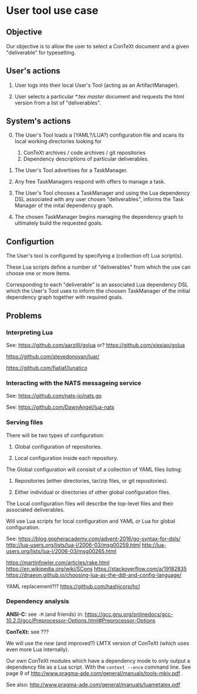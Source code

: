 <header><title>User tool use case</title></header>

# User tool use case

## Objective

Our objective is to allow the user to select a ConTeXt document and a 
given "deliverable" for typesetting. 

## User's actions

1. User logs into their local User's Tool (acting as an ArtifactManager). 

2. User selects a particular \*.tex *master* document and requests the 
   html version from a list of "deliverables".

## System's actions

0. The User's Tool loads a (YAML?/LUA?) configuration file and scans its 
   local working directories looking for 

   1. ConTeXt archives / code archives / git repositories
   2. Dependency descriptions of particular deliverables.

1. The User's Tool advertises for a TaskManager.

2. Any free TaskManagers respond with offers to manage a task.

3. The User's Tool chooses a TaskManager and using the Lua dependency DSL 
   associated with any user chosen "deliverables", informs the Task 
   Manager of the inital dependency graph. 

4. The chosen TaskManager begins managing the dependency graph to 
   ultimately build the requested goals. 

## Configurtion

The User's tool is configured by specifying a (collection of) Lua script(s).

These Lua scripts define a number of "deliverables" from which the use can 
choose one or more items.

Corresponding to each "deliverable" is an associated Lua dependency DSL 
which the User's Tool uses to inform the choosen TaskManager of the 
initial dependency graph together with required goals. 

## Problems

### Interpreting Lua

See: https://github.com/aarzilli/golua or? https://github.com/xiexiao/golua

https://github.com/stevedonovan/luar/

https://github.com/fiatjaf/lunatico

### Interacting with the NATS messageing service

See: https://github.com/nats-io/nats.go

See: https://github.com/DawnAngel/lua-nats

### Serving files

There will be two types of configuration:

1. Global configuration of repositories.

2. Local configuration inside each repository.

The Global configuration will consisit of a collection of YAML files listing:

1. Repositories (either directories, tar/zip files, or git repositories).

2. Either individual or directories of other global configuration files.

The Local configuration files will describe the top-level files and their 
associated deliverables.

Will use Lua scripts for local configuration and YAML or Lua for global 
configuration. 

See: https://blog.gopheracademy.com/advent-2016/go-syntax-for-dsls/
  http://lua-users.org/lists/lua-l/2006-03/msg00259.html
  http://lua-users.org/lists/lua-l/2006-03/msg00265.html

  https://martinfowler.com/articles/rake.html
  https://en.wikipedia.org/wiki/SCons
  https://stackoverflow.com/a/19182835
  https://dnaeon.github.io/choosing-lua-as-the-ddl-and-config-language/

YAML replacement?!? https://github.com/hashicorp/hcl

### Dependency analysis

**ANSI-C:** see `-M` (and friends) in:
https://gcc.gnu.org/onlinedocs/gcc-10.2.0/gcc/Preprocessor-Options.html#Preprocessor-Options 

**ConTeXt:** see ???

We will use the *new* (and improved?) LMTX version of ConTeXt (which uses 
even more Lua internally). 

Our own ConTeXt modules which have a dependency mode to only output a 
dependency file as a Lua script. With the `context --once` command line. 
See page 9 of http://www.pragma-ade.com/general/manuals/tools-mkiv.pdf . 

See also: http://www.pragma-ade.com/general/manuals/luametatex.pdf


